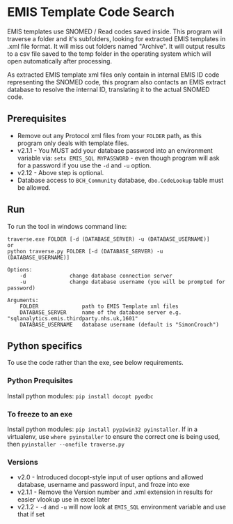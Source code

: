 # EMIS Template Code Search

EMIS templates use SNOMED / Read codes saved inside. This program will traverse a folder and it's subfolders, looking for extracted EMIS templates in .xml file format.
It will miss out folders named "Archive". It will output results to a csv file saved to the temp folder in the operating system which will open automatically after processing.

As extracted EMIS template xml files only contain in internal EMIS ID code representing the SNOMED code, this program also contacts an EMIS extract database to resolve the internal ID, translating it to the actual SNOMED code.

## Prerequisites

* Remove out any Protocol xml files from your `FOLDER` path, as this program only deals with template files.
* v2.1.1 - You MUST add your database password into an environment variable via: `setx EMIS_SQL MYPASSWORD` - even though program will ask for a password if you use the `-d` and `-u` option.
* v2.12 - Above step is optional.
* Database access to `BCH_Community` database, `dbo.CodeLookup` table must be allowed.

## Run

To run the tool in windows command line:

```
traverse.exe FOLDER [-d (DATABASE_SERVER) -u (DATABASE_USERNAME)]
or
python traverse.py FOLDER [-d (DATABASE_SERVER) -u (DATABASE_USERNAME)]

Options:
    -d              change database connection server
    -u              change database username (you will be prompted for password)

Arguments:
    FOLDER              path to EMIS Template xml files
    DATABASE_SERVER     name of the database server e.g. "sqlanalytics.emis.thirdparty.nhs.uk,1601"
    DATABASE_USERNAME   database username (default is "SimonCrouch")
```

## Python specifics

To use the code rather than the exe, see below requirements.

### Python Prequisites

Install python modules: `pip install docopt pyodbc`

### To freeze to an exe

Install python modules: `pip install pypiwin32 pyinstaller`. If in a virtualenv, use `where pyinstaller` to ensure the correct one is being used, then `pyinstaller --onefile traverse.py`

### Versions

* v2.0 - Introduced docopt-style input of user options and allowed database, username and password input, and froze into exe
* v2.1.1 - Remove the Version number and .xml extension in results for easier vlookup use in excel later
* v2.1.2 - `-d` and `-u` will now look at `EMIS_SQL` environment variable and use that if set